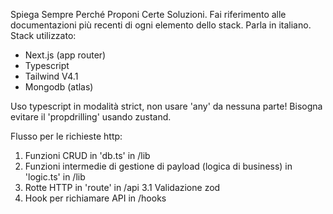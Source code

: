 Spiega Sempre Perché Proponi Certe Soluzioni.
Fai riferimento alle documentazioni più recenti di ogni elemento dello stack.
Parla in italiano.
Stack utilizzato:

- Next.js (app router)
- Typescript
- Tailwind V4.1
- Mongodb (atlas)

Uso typescript in modalità strict, non usare 'any' da nessuna parte!
Bisogna evitare il 'propdrilling' usando zustand.

Flusso per le richieste http:

1. Funzioni CRUD in 'db.ts' in /lib
2. Funzioni intermedie di gestione di payload (logica di business) in 'logic.ts' in /lib
3. Rotte HTTP in 'route' in /api
   3.1 Validazione zod
4. Hook per richiamare API in /hooks
